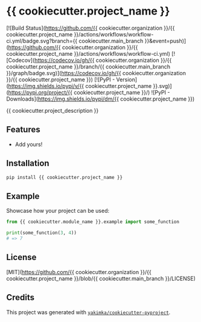 # {{ cookiecutter.project_name }}

[![Build Status](https://github.com/{{ cookiecutter.organization }}/{{ cookiecutter.project_name }}/actions/workflows/workflow-ci.yml/badge.svg?branch={{ cookiecutter.main_branch }}&event=push)](https://github.com/{{ cookiecutter.organization }}/{{ cookiecutter.project_name }}/actions/workflows/workflow-ci.yml)
[![Codecov](https://codecov.io/gh/{{ cookiecutter.organization }}/{{ cookiecutter.project_name }}/branch/{{ cookiecutter.main_branch }}/graph/badge.svg)](https://codecov.io/gh/{{ cookiecutter.organization }}/{{ cookiecutter.project_name }})
[![PyPI - Version](https://img.shields.io/pypi/v/{{ cookiecutter.project_name }}.svg)](https://pypi.org/project/{{ cookiecutter.project_name }}/)
![PyPI - Downloads](https://img.shields.io/pypi/dm/{{ cookiecutter.project_name }})

{{ cookiecutter.project_description }}


## Features

- Add yours!


## Installation

```bash
pip install {{ cookiecutter.project_name }}
```


## Example

Showcase how your project can be used:

```python
from {{ cookiecutter.module_name }}.example import some_function

print(some_function(3, 4))
# => 7
```

## License

[MIT](https://github.com/{{ cookiecutter.organization }}/{{ cookiecutter.project_name }}/blob/{{ cookiecutter.main_branch }}/LICENSE)


## Credits

This project was generated with [`yakimka/cookiecutter-pyproject`](https://github.com/yakimka/cookiecutter-pyproject).
